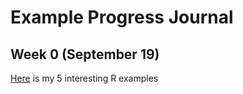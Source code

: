 # Example Progress Journal

## Week 0 (September 19)

[Here](files/example_homework_0.html) is my 5 interesting R examples
